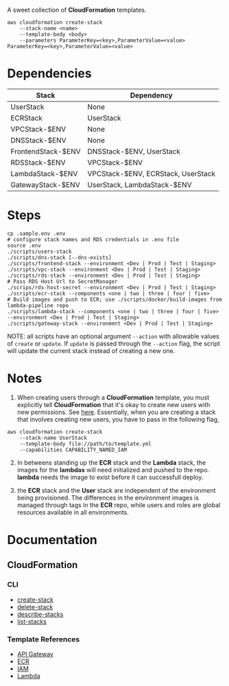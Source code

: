 A sweet collection of **CloudFormation** templates.

```
aws cloudformation create-stack
    --stack-name <name>
    --template-body <body>
    --parameters ParameterKey=<key>,ParameterValue=<value> ParameterKey=<key>,ParameterValue=<value>
```

# Dependencies


| Stack  |  Dependency |
| ------ | ----------- |
| UserStack | None |
| ECRStack | UserStack | 
| VPCStack-$ENV | None | 
| DNSStack-$ENV | None |
| FrontendStack-$ENV | DNSStack-$ENV, UserStack |
| RDSStack-$ENV | VPCStack-$ENV | 
| LambdaStack-$ENV | VPCStack-$ENV, ECRStack, UserStack |
| GatewayStack-$ENV | UserStack, LambdaStack-$ENV |

# Steps


```
cp .sample.env .env
# configure stack names and RDS credentials in .env file 
source .env
./scripts/users-stack
./scripts/dns-stack [--dns-exists]
./scripts/frontend-stack --environment <Dev | Prod | Test | Staging>
./scripts/vpc-stack --environment <Dev | Prod | Test | Staging>
./scripts/rds-stack --environment <Dev | Prod | Test | Staging>
# Pass RDS Host Url to SecretManager
./scrips/rds-host-secret --environment <Dev | Prod | Test | Staging>
./scripts/ecr-stack --components <one | two | three | four | five>
# Build images and push to ECR; use ./scripts/docker/build-images from lambda-pipeline repo
./scripts/lambda-stack --components <one | two | three | four | five> --environment <Dev | Prod | Test | Staging>
./scripts/gateway-stack --environment <Dev | Prod | Test | Staging>
```

NOTE: all scripts have an optional argument ``--action`` with allowable values of `create` or `update`. If `update` is passed through the ``--action`` flag, the script will update the current stack instead of creating a new one.

# Notes

1. When creating users through a **CloudFormation** template, you must explicitly tell **CloudFormation** that it's okay to create new users with new permissions. See [here](https://docs.aws.amazon.com/AWSCloudFormation/latest/APIReference/API_CreateStack.html). Essentially, when you are creating a stack that involves creating new users, you have to pass in the following flag,

```
aws cloudformation create-stack
    --stack-name UserStack
    --template-body file://path/to/template.yml
    --capabilities CAPABILITY_NAMED_IAM
```

2. In betweens standing up the **ECR** stack and the **Lambda** stack, the images for the **lambdas** will need initialized and pushed to the repo. **lambda** needs the image to exist before it can successfull deploy.

3. the **ECR** stack and the **User** stack are independent of the environment being provisioned. The differences in the environment images is managed through tags in the **ECR** repo, while users and roles are global resources available in all environments.

# Documentation
## CloudFormation
### CLI
- [create-stack](https://docs.aws.amazon.com/cli/latest/reference/cloudformation/create-stack.html)
- [delete-stack](https://docs.aws.amazon.com/cli/latest/reference/cloudformation/delete-stack.html)
- [describe-stacks](https://docs.aws.amazon.com/cli/latest/reference/cloudformation/describe-stacks.html)
- [list-stacks](https://docs.aws.amazon.com/cli/latest/reference/cloudformation/list-stacks.html)

### Template References
- [API Gateway](https://docs.aws.amazon.com/AWSCloudFormation/latest/UserGuide/AWS_ApiGateway.html)
- [ECR](https://docs.aws.amazon.com/AWSCloudFormation/latest/UserGuide/AWS_ECR.html)
- [IAM](https://docs.aws.amazon.com/AWSCloudFormation/latest/UserGuide/AWS_IAM.html)
- [Lambda](https://docs.aws.amazon.com/AWSCloudFormation/latest/UserGuide/AWS_Lambda.html)
